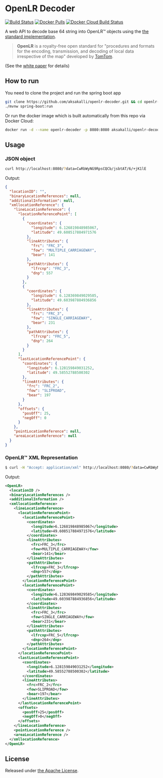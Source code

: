 # OpenLR Decoder

  [![Build Status](https://travis-ci.org/aksakalli/openlr-decoder.svg)](https://travis-ci.org/aksakalli/openlr-decoder)
  [![Docker Pulls](https://img.shields.io/docker/pulls/aksakalli/openlr-decoder)](https://hub.docker.com/r/aksakalli/openlr-decoder)
  [![Docker Cloud Build Status](https://img.shields.io/docker/cloud/build/aksakalli/openlr-decoder)](https://hub.docker.com/r/aksakalli/openlr-decoder/builds)

A web API to decode base 64 string into OpenLR™ objects
using the [the standard implementation](https://github.com/tomtom-international/openlr).

> **OpenLR** is a royalty-free open standard for "procedures and formats for the encoding, transmission,
> and decoding of local data irrespective of the map" developed by [TomTom](https://www.tomtom.com/).
  
(See the [white paper](https://www.openlr-association.com/fileadmin/user_upload/openlr-whitepaper_v1.5.pdf) for details)

## How to run

You need to clone the project and run the spring boot app

```bash
git clone https://github.com/aksakalli/openlr-decoder.git && cd openlr-decoder
./mvnw spring-boot:run
```

Or run the docker image which is built automatically from this repo via Docker Cloud:

```bash
docker run -d --name openlr-decoder -p 8080:8080 aksakalli/openlr-decoder
```

## Usage

### JSON object

```bash
curl http://localhost:8080/?data=CwRbWyNG9RpsCQCb/jsbtAT/6/+jK1lE
```

Output:

```json
{
  "locationID": "",
  "binaryLocationReferences": null,
  "additionalInformation": null,
  "xmllocationReference": {
    "lineLocationReference": {
      "locationReferencePoint": [
        {
          "coordinates": {
            "longitude": 6.126819848985067,
            "latitude": 49.608517884971576
          },
          "lineAttributes": {
            "frc": "FRC_3",
            "fow": "MULTIPLE_CARRIAGEWAY",
            "bear": 141
          },
          "pathAttributes": {
            "lfrcnp": "FRC_3",
            "dnp": 557
          }
        },
        {
          "coordinates": {
            "longitude": 6.128369849029585,
            "latitude": 49.603987884936856
          },
          "lineAttributes": {
            "frc": "FRC_3",
            "fow": "SINGLE_CARRIAGEWAY",
            "bear": 231
          },
          "pathAttributes": {
            "lfrcnp": "FRC_5",
            "dnp": 264
          }
        }
      ],
      "lastLocationReferencePoint": {
        "coordinates": {
          "longitude": 6.128159849031252,
          "latitude": 49.58552788500302
        },
        "lineAttributes": {
          "frc": "FRC_2",
          "fow": "SLIPROAD",
          "bear": 197
        }
      },
      "offsets": {
        "posOff": 25,
        "negOff": 0
      }
    },
    "pointLocationReference": null,
    "areaLocationReference": null
  }
}
```

### OpenLR™ XML Representation

```bash
$ curl -H "Accept: application/xml" http://localhost:8080/?data=CwRbWyNG9RpsCQCb/jsbtAT/6/+jK1lE
```

Output:

```xml
<OpenLR>
  <locationID />
  <binaryLocationReferences />
  <additionalInformation />
  <xmllocationReference>
    <lineLocationReference>
      <locationReferencePoint>
        <locationReferencePoint>
          <coordinates>
            <longitude>6.126819848985067</longitude>
            <latitude>49.608517884971576</latitude>
          </coordinates>
          <lineAttributes>
            <frc>FRC_3</frc>
            <fow>MULTIPLE_CARRIAGEWAY</fow>
            <bear>141</bear>
          </lineAttributes>
          <pathAttributes>
            <lfrcnp>FRC_3</lfrcnp>
            <dnp>557</dnp>
          </pathAttributes>
        </locationReferencePoint>
        <locationReferencePoint>
          <coordinates>
            <longitude>6.128369849029585</longitude>
            <latitude>49.603987884936856</latitude>
          </coordinates>
          <lineAttributes>
            <frc>FRC_3</frc>
            <fow>SINGLE_CARRIAGEWAY</fow>
            <bear>231</bear>
          </lineAttributes>
          <pathAttributes>
            <lfrcnp>FRC_5</lfrcnp>
            <dnp>264</dnp>
          </pathAttributes>
        </locationReferencePoint>
      </locationReferencePoint>
      <lastLocationReferencePoint>
        <coordinates>
          <longitude>6.128159849031252</longitude>
          <latitude>49.58552788500302</latitude>
        </coordinates>
        <lineAttributes>
          <frc>FRC_2</frc>
          <fow>SLIPROAD</fow>
          <bear>197</bear>
        </lineAttributes>
      </lastLocationReferencePoint>
      <offsets>
        <posOff>25</posOff>
        <negOff>0</negOff>
      </offsets>
    </lineLocationReference>
    <pointLocationReference />
    <areaLocationReference />
  </xmllocationReference>
</OpenLR>
```

## License

Released under [the Apache License](LICENSE).
